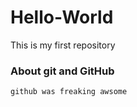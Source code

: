 # Hello-World
This is my first repository

### About git and GitHub

```
github was freaking awsome 
```
